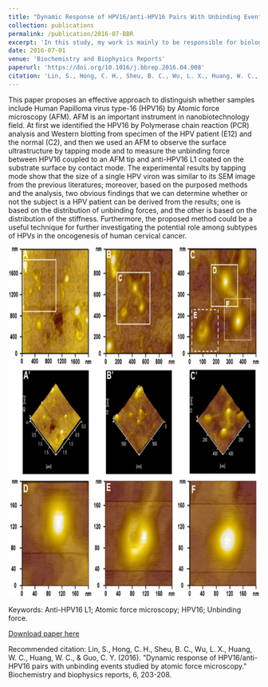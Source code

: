 ```yaml
---
title: "Dynamic Response of HPV16/anti-HPV16 Pairs With Unbinding Events Studied by Atomic Force Microscopy"
collection: publications
permalink: /publication/2016-07-BBR
excerpt: 'In this study, my work is mainly to be responsible for biological sample preparation, coating anti-HPV16 on Atomic Force Microscopy(AFM) tips(bound covalently), AFM probe and scanner calibration, and operate an AFM in liquid are amplitude-modulation and tapping mode, after image sampling of HPV16 acquired by tapping mode.'
date: 2016-07-01
venue: 'Biochemistry and Biophysics Reports'
paperurl: 'https://doi.org/10.1016/j.bbrep.2016.04.008'
citation: 'Lin, S., Hong, C. H., Sheu, B. C., Wu, L. X., Huang, W. C., Huang, W. C., & <B>Guo, C. Y.</B> (2016). &quot;Dynamic Response of HPV16/anti-HPV16 Pairs With Unbinding Events Studied by Atomic Force Microscopy.&quot; <i>Biochemistry and Biophysics Reports</i>. <B>(Co-author)</B>'
---
```

This paper proposes an effective approach to distinguish whether samples include Human Papilloma virus type-16 (HPV16) by Atomic force microscopy (AFM). AFM is an important instrument in nanobiotechnology field. At first we identified the HPV16 by Polymerase chain reaction (PCR) analysis and Western blotting from specimen of the HPV patient (E12) and the normal (C2), and then we used an AFM to observe the surface ultrastructure by tapping mode and to measure the unbinding force between HPV16 coupled to an AFM tip and anti-HPV16 L1 coated on the substrate surface by contact mode. The experimental results by tapping mode show that the size of a single HPV viron was similar to its SEM image from the previous literatures; moreover, based on the purposed methods and the analysis, two obvious findings that we can determine whether or not the subject is a HPV patient can be derived from the results; one is based on the distribution of unbinding forces, and the other is based on the distribution of the stiffness. Furthermore, the proposed method could be a useful technique for further investigating the potential role among subtypes of HPVs in the oncogenesis of human cervical cancer.

<p align="center">
    <img src="/images/2016-07-BBR/gr1.jpg" width="800" height="700">
</p>

Keywords: Anti-HPV16 L1; Atomic force microscopy; HPV16; Unbinding force.

[Download paper here](https://github.com/GCY/GCY.github.io/blob/master/files/1-s2.0-S2405580816300498-main.pdf)

Recommended citation: Lin, S., Hong, C. H., Sheu, B. C., Wu, L. X., Huang, W. C., Huang, W. C., & Guo, C. Y. (2016). "Dynamic response of HPV16/anti-HPV16 pairs with unbinding events studied by atomic force microscopy." Biochemistry and biophysics reports, 6, 203-208.
